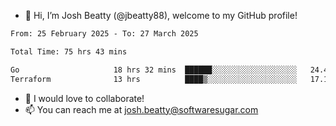 - 👋 Hi, I’m Josh Beatty (@jbeatty88), welcome to my GitHub profile!

<!--START_SECTION:waka-->

```txt
From: 25 February 2025 - To: 27 March 2025

Total Time: 75 hrs 43 mins

Go                     18 hrs 32 mins  ██████░░░░░░░░░░░░░░░░░░░   24.49 %
Terraform              13 hrs          ████▒░░░░░░░░░░░░░░░░░░░░   17.17 %
```

<!--END_SECTION:waka-->

- 💞️ I would love to collaborate!
- 📫 You can reach me at josh.beatty@softwaresugar.com

<!---
jbeatty88/jbeatty88 is a ✨ special ✨ repository because its `README.md` (this file) appears on your GitHub profile.
You can click the Preview link to take a look at your changes.
--->
